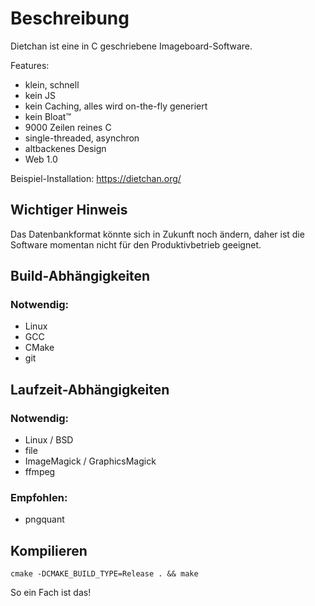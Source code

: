 # Beschreibung
Dietchan ist eine in C geschriebene Imageboard-Software.

Features:

- klein, schnell
- kein JS
- kein Caching, alles wird on-the-fly generiert
- kein Bloat™
- 9000 Zeilen reines C
- single-threaded, asynchron
- altbackenes Design
- Web 1.0

Beispiel-Installation:
https://dietchan.org/

## Wichtiger Hinweis

Das Datenbankformat könnte sich in Zukunft noch ändern, daher ist die Software momentan nicht für den Produktivbetrieb geeignet.

## Build-Abhängigkeiten

### Notwendig:

- Linux
- GCC
- CMake
- git

## Laufzeit-Abhängigkeiten

### Notwendig:

- Linux / BSD
- file
- ImageMagick / GraphicsMagick
- ffmpeg

### Empfohlen:

- pngquant

## Kompilieren

    cmake -DCMAKE_BUILD_TYPE=Release . && make

So ein Fach ist das!
